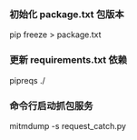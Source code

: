 ### 初始化 package.txt 包版本
pip freeze > package.txt

### 更新 requirements.txt 依赖
pipreqs ./

### 命令行启动抓包服务
mitmdump -s request_catch.py
